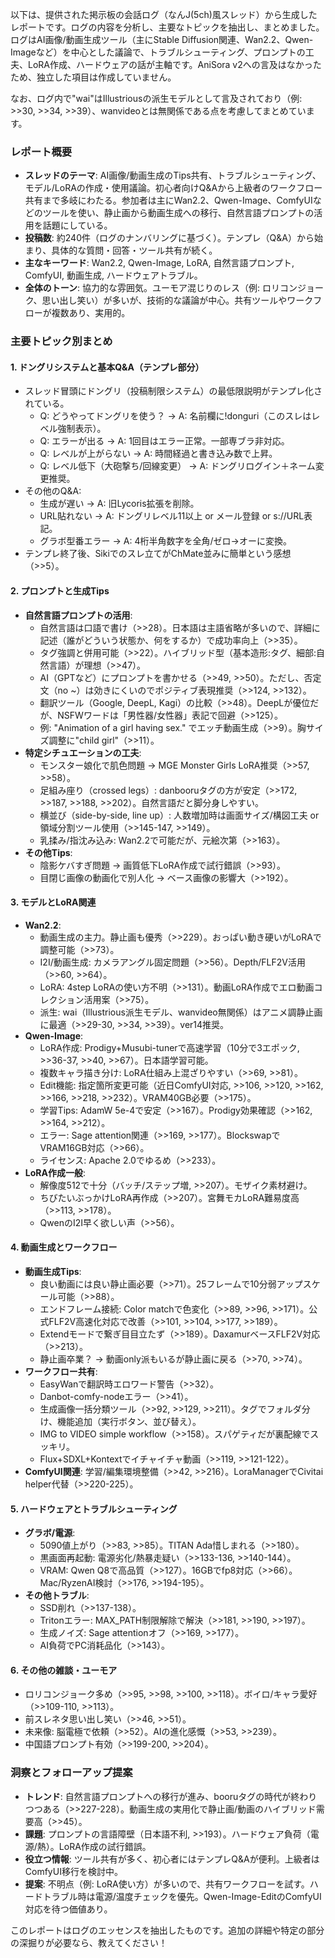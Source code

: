 以下は、提供された掲示板の会話ログ（なんJ(5ch)風スレッド）から生成したレポートです。ログの内容を分析し、主要なトピックを抽出し、まとめました。ログはAI画像/動画生成ツール（主にStable Diffusion関連、Wan2.2、Qwen-Imageなど）を中心とした議論で、トラブルシューティング、プロンプトの工夫、LoRA作成、ハードウェアの話が主軸です。AniSora v2への言及はなかったため、独立した項目は作成していません。

なお、ログ内で"wai"はIllustriousの派生モデルとして言及されており（例: >>30, >>34, >>39）、wanvideoとは無関係である点を考慮してまとめています。

### レポート概要
- **スレッドのテーマ**: AI画像/動画生成のTips共有、トラブルシューティング、モデル/LoRAの作成・使用議論。初心者向けQ&Aから上級者のワークフロー共有まで多岐にわたる。参加者は主にWan2.2、Qwen-Image、ComfyUIなどのツールを使い、静止画から動画生成への移行、自然言語プロンプトの活用を話題にしている。
- **投稿数**: 約240件（ログのナンバリングに基づく）。テンプレ（Q&A）から始まり、具体的な質問・回答・ツール共有が続く。
- **主なキーワード**: Wan2.2, Qwen-Image, LoRA, 自然言語プロンプト, ComfyUI, 動画生成, ハードウェアトラブル。
- **全体のトーン**: 協力的な雰囲気。ユーモア混じりのレス（例: ロリコンジョーク、思い出し笑い）が多いが、技術的な議論が中心。共有ツールやワークフローが複数あり、実用的。

### 主要トピック別まとめ
#### 1. ドングリシステムと基本Q&A（テンプレ部分）
   - スレッド冒頭にドングリ（投稿制限システム）の最低限説明がテンプレ化されている。
     - Q: どうやってドングリを使う？ → A: 名前欄に!donguri（このスレはレベル強制表示）。
     - Q: エラーが出る → A: 1回目はエラー正常。一部専ブラ非対応。
     - Q: レベルが上がらない → A: 時間経過と書き込み数で上昇。
     - Q: レベル低下（大砲撃ち/回線変更） → A: ドングリログイン＋ネーム変更推奨。
   - その他のQ&A:
     - 生成が遅い → A: 旧Lycoris拡張を削除。
     - URL貼れない → A: ドングリレベル11以上 or メール登録 or s://URL表記。
     - グラボ型番エラー → A: 4桁半角数字を全角/ゼロ→オーに変換。
   - テンプレ終了後、Sikiでのスレ立てがChMate並みに簡単という感想（>>5）。

#### 2. プロンプトと生成Tips
   - **自然言語プロンプトの活用**:
     - 自然言語は口語で書け（>>28）。日本語は主語省略が多いので、詳細に記述（誰がどういう状態か、何をするか）で成功率向上（>>35）。
     - タグ強調と併用可能（>>22）。ハイブリッド型（基本造形:タグ、細部:自然言語）が理想（>>47）。
     - AI（GPTなど）にプロンプトを書かせる（>>49, >>50）。ただし、否定文（no ~）は効きにくいのでポジティブ表現推奨（>>124, >>132）。
     - 翻訳ツール（Google, DeepL, Kagi）の比較（>>48）。DeepLが優位だが、NSFWワードは「男性器/女性器」表記で回避（>>125）。
     - 例: "Animation of a girl having sex." でエッチ動画生成（>>9）。胸サイズ調整に"child girl"（>>11）。
   - **特定シチュエーションの工夫**:
     - モンスター娘化で肌色問題 → MGE Monster Girls LoRA推奨（>>57, >>58）。
     - 足組み座り（crossed legs）: danbooruタグの方が安定（>>172, >>187, >>188, >>202）。自然言語だと脚分身しやすい。
     - 横並び（side-by-side, line up）: 人数増加時は画面サイズ/構図工夫 or 領域分割ツール使用（>>145-147, >>149）。
     - 乳揉み/指沈み込み: Wan2.2で可能だが、元絵次第（>>163）。
   - **その他Tips**:
     - 陰影ケバすぎ問題 → 画質低下LoRA作成で試行錯誤（>>93）。
     - 目閉じ画像の動画化で別人化 → ベース画像の影響大（>>192）。

#### 3. モデルとLoRA関連
   - **Wan2.2**:
     - 動画生成の主力。静止画も優秀（>>229）。おっぱい動き硬いがLoRAで調整可能（>>73）。
     - I2I/動画生成: カメラアングル固定問題（>>56）。Depth/FLF2V活用（>>60, >>64）。
     - LoRA: 4step LoRAの使い方不明（>>131）。動画LoRA作成でエロ動画コレクション活用案（>>75）。
     - 派生: wai（Illustrious派生モデル、wanvideo無関係）はアニメ調静止画に最適（>>29-30, >>34, >>39）。ver14推奨。
   - **Qwen-Image**:
     - LoRA作成: Prodigy+Musubi-tunerで高速学習（10分で3エポック, >>36-37, >>40, >>67）。日本語学習可能。
     - 複数キャラ描き分け: LoRA仕組み上混ざりやすい（>>69, >>81）。
     - Edit機能: 指定箇所変更可能（近日ComfyUI対応, >>106, >>120, >>162, >>166, >>218, >>232）。VRAM40GB必要（>>175）。
     - 学習Tips: AdamW 5e-4で安定（>>167）。Prodigy効果確認（>>162, >>164, >>212）。
     - エラー: Sage attention関連（>>169, >>177）。BlockswapでVRAM16GB対応（>>66）。
     - ライセンス: Apache 2.0でゆるめ（>>233）。
   - **LoRA作成一般**:
     - 解像度512で十分（バッチ/ステップ増, >>207）。モザイク素材避け。
     - ちびたいぶっかけLoRA再作成（>>207）。宮舞モカLoRA難易度高（>>113, >>178）。
     - QwenのI2I早く欲しい声（>>56）。

#### 4. 動画生成とワークフロー
   - **動画生成Tips**:
     - 良い動画には良い静止画必要（>>71）。25フレームで10分弱アップスケール可能（>>88）。
     - エンドフレーム接続: Color matchで色変化（>>89, >>96, >>171）。公式FLF2V高速化対応で改善（>>101, >>104, >>177, >>189）。
     - Extendモードで繋ぎ目目立たず（>>189）。DaxamurベースFLF2V対応（>>213）。
     - 静止画卒業？ → 動画only派もいるが静止画に戻る（>>70, >>74）。
   - **ワークフロー共有**:
     - EasyWanで翻訳時エロワード警告（>>32）。
     - Danbot-comfy-nodeエラー（>>41）。
     - 生成画像一括分類ツール（>>92, >>129, >>211）。タグでフォルダ分け、機能追加（実行ボタン、並び替え）。
     - IMG to VIDEO simple workflow（>>158）。スパゲティだが裏配線でスッキリ。
     - Flux+SDXL+Kontextでイチャイチャ動画（>>119, >>121-122）。
   - **ComfyUI関連**: 学習/編集環境整備（>>42, >>216）。LoraManagerでCivitai helper代替（>>220-225）。

#### 5. ハードウェアとトラブルシューティング
   - **グラボ/電源**:
     - 5090値上がり（>>83, >>85）。TITAN Ada惜しまれる（>>180）。
     - 黒画面再起動: 電源劣化/熱暴走疑い（>>133-136, >>140-144）。
     - VRAM: Qwen Q8で高品質（>>127）。16GBでfp8対応（>>66）。Mac/RyzenAI検討（>>176, >>194-195）。
   - **その他トラブル**:
     - SSD削れ（>>137-138）。
     - Tritonエラー: MAX_PATH制限解除で解決（>>181, >>190, >>197）。
     - 生成ノイズ: Sage attentionオフ（>>169, >>177）。
     - AI負荷でPC消耗品化（>>143）。

#### 6. その他の雑談・ユーモア
   - ロリコンジョーク多め（>>95, >>98, >>100, >>118）。ボイロ/キャラ愛好（>>109-110, >>113）。
   - 前スレネタ思い出し笑い（>>46, >>51）。
   - 未来像: 脳電極で依頼（>>52）。AIの進化感慨（>>53, >>239）。
   - 中国語プロンプト有効（>>199-200, >>204）。

### 洞察とフォローアップ提案
- **トレンド**: 自然言語プロンプトへの移行が進み、booruタグの時代が終わりつつある（>>227-228）。動画生成の実用化で静止画/動画のハイブリッド需要高（>>45）。
- **課題**: プロンプトの言語障壁（日本語不利, >>193）。ハードウェア負荷（電源/熱）。LoRA作成の試行錯誤。
- **役立つ情報**: ツール共有が多く、初心者にはテンプレQ&Aが便利。上級者はComfyUI移行を検討中。
- **提案**: 不明点（例: LoRA使い方）が多いので、共有ワークフローを試す。ハードトラブル時は電源/温度チェックを優先。Qwen-Image-EditのComfyUI対応を待つ価値あり。

このレポートはログのエッセンスを抽出したものです。追加の詳細や特定の部分の深掘りが必要なら、教えてください！